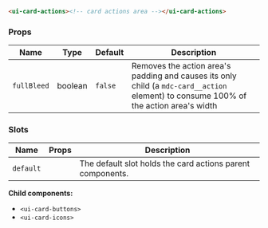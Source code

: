 ```html
<ui-card-actions><!-- card actions area --></ui-card-actions>
```

### Props

| Name        | Type    | Default | Description                                                                                                                           |
| ----------- | ------- | ------- | ------------------------------------------------------------------------------------------------------------------------------------- |
| `fullBleed` | boolean | `false` | Removes the action area's padding and causes its only child (a `mdc-card__action` element) to consume 100% of the action area's width |

### Slots

| Name      | Props | Description                                                |
| --------- | ----- | ---------------------------------------------------------- |
| `default` |       | The default slot holds the card actions parent components. |

**Child components:**

- `<ui-card-buttons>`
- `<ui-card-icons>`
